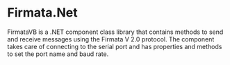 Firmata.Net
===========

FirmataVB is a .NET component class library that contains methods to send and receive messages using the Firmata V 2.0 protocol. The component takes care of connecting to the serial port and has properties and methods to set the port name and baud rate.
